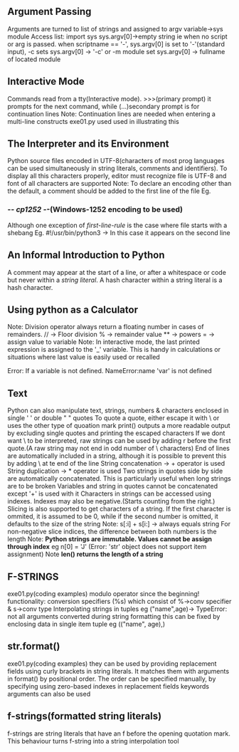 ## Argument Passing

Arguments are turned to list of strings and assigned to argv variable->sys module
Access list: import sys
sys.argv[0]->empty string ie when no script or arg is passed.
when scriptname == '-', sys.argv[0]  is set to '-'(standard input), 
-c sets sys.argv[0] -> '-c' or -m module set sys.argv[0] -> fullname of located module

## Interactive Mode

Commands read from a tty(Interactive mode). >>>(primary prompt) it prompts for the next command, while (...)secondary prompt is for continuation lines
Note: Continuation lines are needed when entering a multi-line constructs
exe01.py used used in illustrating this

## The Interpreter and its Environment

Python source files encoded in UTF-8(characters of most prog languages can be used simultaneously in string literals, comments and identifiers). To display all this characters properly, editor must recognize file is UTF-8 and font of all characters are supported
Note: To declare an encoding other than the default, a comment should be added to the first line of the file Eg.

### -*- cp1252 -*-(Windows-1252 encoding to be used)

Although one exception of *first-line-rule* is the case where file starts with a shebang
Eg. #!/usr/bin/python3 -> In this case it appears on the second line

## An Informal Introduction to Python

A comment may appear at the start of a line, or after a whitespace or code but never within a *string literal*. A hash character within a string literal is a hash character.

## Using python as a Calculator

Note: Division operator always return a floating number in cases of remainders.
// -> Floor division
% -> remainder value
** -> powers
= -> assign value to variable
Note: In interactive mode, the last printed expression is assigned to the '_' variable. This is handy in calculations or situations where last value is easily used or recalled


Error: If a variable is not defined.
NameError:name 'var' is not defined

## Text 

Python can also manipulate text, strings, numbers & characters enclosed in single ' ' or double " " quotes
To quote a quote, either escape it with \ or uses the other type of quoation mark
print() outputs a more readable output by excluding single quotes and printing the escaped characters
If we dont want \ to be interpreted, raw strings can be used by adding r before the first quote.(A raw string may not end in odd number of \ characters)
End of lines are automatically included in a string, although it is possible to prevent this by adding \ at te end of the line
String concatenation -> + operator is used
String duplication -> * operator is used
Two strings in quotes side by side are automatically concatenated. This is particularly useful when long strings are to be broken
Variables and string in quotes cannot be concatenated except '+' is used with it
Characters in strings can be accessed using indexes. Indexes may also be negative.(Starts counting from the right.)
Slicing is also supported to get characters of a string. If the first character is ommited, it is assumed to be 0, while if the second number is omitted, it defaults to the size of the string
Note: s[:i] + s[i:] -> always equals string
For non-negative slice indices, the difference between both numbers is the length
Note: **Python strings are immutable. Values cannot be assign through index** eg
n[0] = 'J' (Error: 'str' object does not support item assignment)
Note **len() returns the length of a string**

## F-STRINGS

exe01.py(coding examples)
modulo operator since the beginning!
functionality: conversion specifiers (%s) which consist of %->conv specifier & s->conv type
Interpolating strings in tuples eg ("name",age)-> TypeError: not all arguments converted during string formatting
this can be fixed by enclosing data in single item tuple eg (("name", age),)

## str.format()

exe01.py(coding examples)
they can be used by providing replacement fields using curly brackets in string literals. It matches them with arguments in format() by positional order.
The order can be specified manually, by specifying using zero-based indexes in replacement fields
keywords arguments can also be used

## f-strings(formatted string literals)

f-strings are string literals that have an f before the opening quotation mark. This behaviour turns f-string into a string interpolation tool